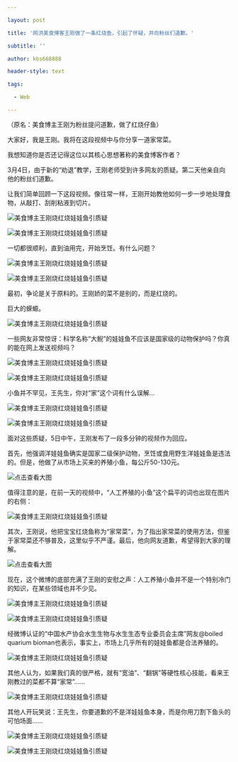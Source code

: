 ---
layout: post
title: '网洪美食博客王刚做了一条红烧鱼，引起了怀疑，并向粉丝们道歉。'
subtitle: ''
author: kbs668888
header-style: text
tags:
  - Web
---
（原名：美食博主王刚为粉丝提问道歉，做了红烧仔鱼）

大家好，我是王刚。我将在这段视频中与你分享一道家常菜。

我想知道你是否还记得这位以其核心思想著称的美食博客作者？

3月4日，由于新的“劝退”教学，王刚老师受到许多网友的质疑。第二天他亲自向他的粉丝们道歉。

让我们简单回顾一下这段视频。像往常一样，王刚开始教他如何一步一步地处理食物，从敲打、刮削粘液到切片。

![美食博主王刚烧红烧娃娃鱼引质疑](http://crawl.ws.126.net/747a606f4ac7f24139a26d649b4bde86.gif)

![美食博主王刚烧红烧娃娃鱼引质疑](http://crawl.ws.126.net/593bf23806444678feb314f8e25992cd.gif)

一切都很顺利，直到油用完，开始烹饪。有什么问题？

![美食博主王刚烧红烧娃娃鱼引质疑](http://crawl.ws.126.net/ccedb16ae95507835a6c8d474fd24c9f.gif)

![美食博主王刚烧红烧娃娃鱼引质疑](http://crawl.ws.126.net/eb63d34caaddd5ea8cf9d25ad47db5e7.gif)

最初，争论是关于原料的。王刚娇的菜不是别的，而是红烧的。

巨大的蝾螈。

![美食博主王刚烧红烧娃娃鱼引质疑](http://crawl.ws.126.net/08c35aba56e0712644dcc7adb1c3cbd5.gif)

一些网友非常惊讶：科学名称“大鲵”的娃娃鱼不应该是国家级的动物保护吗？你真的能在网上发送视频吗？

![美食博主王刚烧红烧娃娃鱼引质疑](http://crawl.ws.126.net/f5a6c2fda04dea2aacf8e52296bb5fea.jpg)

![美食博主王刚烧红烧娃娃鱼引质疑](http://crawl.ws.126.net/3c27d7efcaa3f1395ffbcd7b5155f585.jpg)

小鱼并不罕见，王先生，你对“家”这个词有什么误解…

![美食博主王刚烧红烧娃娃鱼引质疑](http://crawl.ws.126.net/c80dea4bc57e4c33a23ac135b6c2241a.jpg)

![美食博主王刚烧红烧娃娃鱼引质疑](http://crawl.ws.126.net/23703da68b6b79eb7a217987b216f1df.jpg)

面对这些质疑，5日中午，王刚发布了一段多分钟的视频作为回应。

首先，他强调洋娃娃鱼确实是国家二级保护动物，烹饪或食用野生洋娃娃鱼是违法的。但是，他做了从市场上买来的养殖小鱼，每公斤50-130元。

![点击查看大图](http://crawl.ws.126.net/1e512f449c94c18925deafad48e2466d.jpg)

值得注意的是，在前一天的视频中，“人工养殖的小鱼”这个扁平的词也出现在图片的右侧：

![美食博主王刚烧红烧娃娃鱼引质疑](http://crawl.ws.126.net/22600efe3c072c9d41b365ffe1f1627b.jpg)

其次，王刚说，他把宝宝红烧鱼称为“家常菜”，为了指出家常菜的使用方法，但鉴于家常菜还不够普及，这里似乎不严谨。最后，他向网友道歉，希望得到大家的理解。

![点击查看大图](http://crawl.ws.126.net/140f2f9cd0a98096561499d0c019e9a4.jpg)

现在，这个微博的底部充满了王刚的安慰之声：人工养殖小鱼并不是一个特别冷门的知识，在某些领域也并不少见。

![美食博主王刚烧红烧娃娃鱼引质疑](http://crawl.ws.126.net/5f3315729cc67b28b49c99a5a7e87911.jpg)

![美食博主王刚烧红烧娃娃鱼引质疑](http://crawl.ws.126.net/8459aec5330346aa06ccbe5937fc8bf5.jpg)

经微博认证的“中国水产协会水生生物与水生生态专业委员会主席”网友@boiled quarium
bioman也表示，事实上，市场上几乎所有的娃娃鱼都是合法养殖的。

![美食博主王刚烧红烧娃娃鱼引质疑](http://crawl.ws.126.net/7391907635d2efd0cf3113c2980d77c4.jpg)

其他人认为，如果我们真的很严格，就有“宽油”、“翻锅”等硬性核心技能，看来王刚教过的菜都不算“家常”……

![美食博主王刚烧红烧娃娃鱼引质疑](http://crawl.ws.126.net/726c1dc8795d607c42abe7e3a7001c0c.jpg)

其他人开玩笑说：王先生，你要道歉的不是洋娃娃鱼本身，而是你用刀割下鱼头的可怕场面……

![美食博主王刚烧红烧娃娃鱼引质疑](http://crawl.ws.126.net/ad2e07816e76887814ab7a04e99f94e2.jpg)

![美食博主王刚烧红烧娃娃鱼引质疑](http://crawl.ws.126.net/2c414b68d1c708b2f0464ae41dc87769.jpg)

